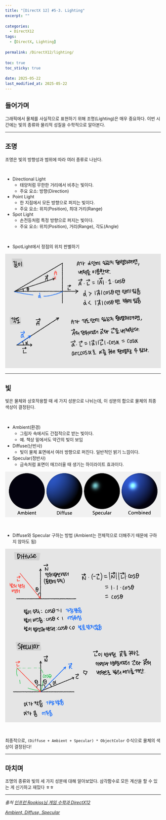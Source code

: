 ```yaml
---
title: "[DirectX 12] #5-3. Lighting"
excerpt: ""

categories:
  - DirectX12
tags:
  - [DirectX, Lighting]

permalink: /DirectX12/lighting/

toc: true
toc_sticky: true

date: 2025-05-22
last_modified_at: 2025-05-22
---
```


## 들어가며

그래픽에서 물체를 사실적으로 표현하기 위해 조명(Lighting)은 매우 중요하다. 이번 시간에는 빛의 종류와 물리적 성질을 수학적으로 알아본다.

---

## 조명

조명은 빛의 방향성과 범위에 따라 여러 종류로 나뉜다.

&nbsp;

- Directional Light
  - 태양처럼 무한한 거리에서 비추는 빛이다.
  - 주요 요소: 방향(Direction)
- Point Light
  - 한 지점에서 모든 방향으로 퍼지는 빛이다.
  - 주요 요소: 위치(Position), 최대 거리(Range)
- Spot Light
  - 손전등처럼 특정 방향으로 퍼지는 빛이다.
  - 주요 요소: 위치(Position), 거리(Range), 각도(Angle)

&nbsp;

- SpotLight에서 정점의 위치 판별하기

![SpotLight](/assets/images/post_img/directx/LightingSpotLight.jpg)

---

## 빛

빛은 물체와 상호작용할 때 세 가지 성분으로 나뉘는데, 이 성분의 합으로 물체의 최종 색상이 결정된다.

&nbsp;

- Ambient(환경)
  - 그림자 속에서도 간접적으로 받는 빛이다. 
  - 예. 책상 밑에서도 약간의 빛이 보임
- Diffuse(난반사)
  - 빛이 물체 표면에서 여러 방향으로 퍼진다. 일반적인 밝기 느낌이다.
- Specular(정반사)
  - 금속처럼 표면이 매끄러울 때 생기는 하이라이트 효과이다.

![AmbientDiffuseSpecular](/assets/images/post_img/directx/AmbientDiffuseSpecular.png)

&nbsp;

- Diffuse와 Specular 구하는 방법 (Ambient는 전체적으로 더해주기 때문에 구하지 않아도 됨)

![DiffuseSpecular](/assets/images/post_img/directx/LightingDiffuseSpecular.jpg)

&nbsp;

최종적으로, `(Diffuse + Ambient + Specular) * ObjectColor` 수식으로 물체의 색상이 결정된다!

---

## 마치며

조명의 종류와 빛의 세 가지 성분에 대해 알아보았다. 삼각함수로 모든 계산을 할 수 있는 게 신기하고 재밌다 ㅎㅎ

---

*출처* 
*[인프런 Rookiss님 게임 수학과 DirectX12](https://www.inflearn.com/course/%EC%96%B8%EB%A6%AC%EC%96%BC-3d-mmorpg-2/dashboard)*

*[Ambient, Diffuse, Specular](https://clara.io/learn/user-guide/lighting_shading/materials/material_types/webgl_materials)*